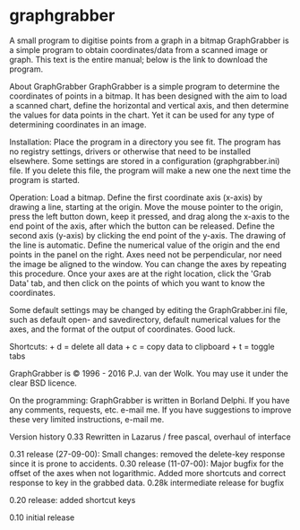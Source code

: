 # graphgrabber
A small program to digitise points from a graph in a bitmap
GraphGrabber is a simple program to obtain coordinates/data from a scanned image or graph.
This text is the entire manual; below is the link to download the program.

About GraphGrabber
GraphGrabber is a simple program to determine the coordinates of points in a bitmap. It has been designed with the aim to load a scanned chart, define the horizontal and vertical axis, and then determine the values for data points in the chart. Yet it can be used for any type of determining coordinates in an image.

Installation:
Place the program in a directory you see fit. The program has no registry settings, drivers or otherwise that need to be installed elsewhere. Some settings are stored in a configuration (graphgrabber.ini) file. If you delete this file, the program will make a new one the next time the program is started.

Operation:
Load a bitmap. Define the first coordinate axis (x-axis) by drawing a line, starting at the origin. Move the mouse pointer to the origin, press the left button down, keep it pressed, and drag along the x-axis to the end point of the axis, after which the button can be released. 
Define the second axis (y-axis) by clicking the end point of the y-axis. The drawing of the line is automatic. 
Define the numerical value of the origin and the end points in the panel on the right. Axes need not be perpendicular, nor need the image be aligned to the window. You can change the axes by repeating this procedure. Once your axes are at the right location, click the 'Grab Data' tab, and then click on the points of which you want to know the coordinates.

Some default settings may be changed by editing the GraphGrabber.ini file, such as default open- and savedirectory, default numerical values for the axes, and the format of the output of coordinates. Good luck.

Shortcuts:
<ctrl> + d = delete all data
<ctrl> + c = copy data to clipboard
<ctrl> + t = toggle tabs

GraphGrabber is © 1996 - 2016 P.J. van der Wolk. You may use it under the clear BSD licence.

On the programming:
GraphGrabber is written in Borland Delphi. If you have any comments, requests, etc. e-mail me. If you have suggestions to improve these very limited instructions, e-mail me.

Version history
0.33 Rewritten in Lazarus / free pascal, overhaul of interface

0.31 release
(27-09-00):
Small changes: removed the delete-key response since it is prone to accidents.
0.30 release (11-07-00):
Major bugfix for the offset of the axes when not logarithmic. Added more shortcuts and correct response to <delete> key in the grabbed data.
0.28k intermediate release for bugfix

0.20 release: added shortcut keys

0.10 initial release
